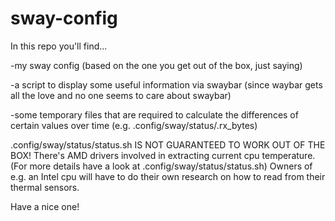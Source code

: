 # sway-config

In this repo you'll find...

  -my sway config (based on the one you get out of the box, just saying)

  -a script to display some useful information via swaybar (since waybar gets all the love and no one seems to care about swaybar)

  -some temporary files that are required to calculate the differences of certain values over time (e.g. .config/sway/status/.rx_bytes)

.config/sway/status/status.sh IS NOT GUARANTEED TO WORK OUT OF THE BOX!
There's AMD drivers involved in extracting current cpu temperature. (For more details have a look at .config/sway/status/status.sh)
Owners of e.g. an Intel cpu will have to do their own research on how to read from their thermal sensors.

Have a nice one!
